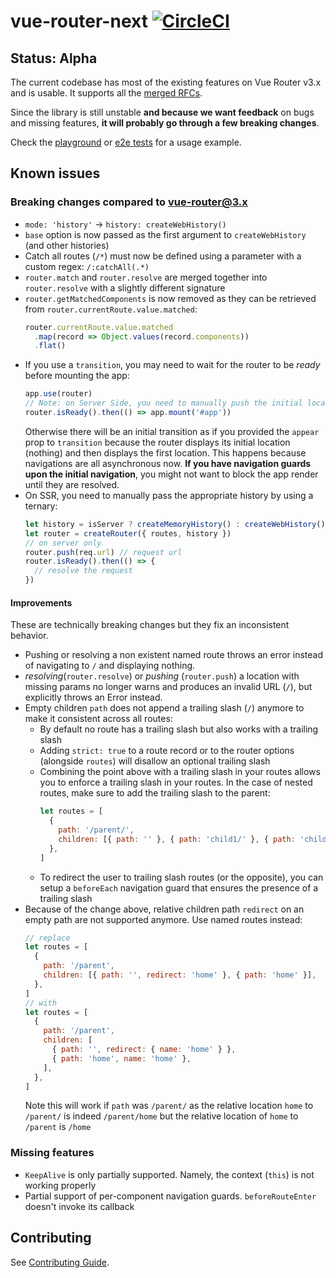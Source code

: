 # vue-router-next [![CircleCI](https://circleci.com/gh/vuejs/vue-router-next.svg?style=svg)](https://circleci.com/gh/vuejs/vue-router-next)

## Status: Alpha

The current codebase has most of the existing features on Vue Router v3.x and is usable. It supports all the [merged RFCs](https://github.com/vuejs/rfcs/pulls?q=is%3Apr+is%3Amerged+label%3Arouter).

Since the library is still unstable **and because we want feedback** on bugs and missing features, **it will probably go through a few breaking changes**.

Check the [playground](https://github.com/vuejs/vue-router-next/tree/master/playground) or [e2e tests](https://github.com/vuejs/vue-router-next/tree/master/e2e/modal) for a usage example.

## Known issues

### Breaking changes compared to vue-router@3.x

- `mode: 'history'` -> `history: createWebHistory()`
- `base` option is now passed as the first argument to `createWebHistory` (and other histories)
- Catch all routes (`/*`) must now be defined using a parameter with a custom regex: `/:catchAll(.*)`
- `router.match` and `router.resolve` are merged together into `router.resolve` with a slightly different signature
- `router.getMatchedComponents` is now removed as they can be retrieved from `router.currentRoute.value.matched`:
  ```js
  router.currentRoute.value.matched
    .map(record => Object.values(record.components))
    .flat()
  ```
- If you use a `transition`, you may need to wait for the router to be _ready_ before mounting the app:
  ```js
  app.use(router)
  // Note: on Server Side, you need to manually push the initial location
  router.isReady().then(() => app.mount('#app'))
  ```
  Otherwise there will be an initial transition as if you provided the `appear` prop to `transition` because the router displays its initial location (nothing) and then displays the first location. This happens because navigations are all asynchronous now. **If you have navigation guards upon the initial navigation**, you might not want to block the app render until they are resolved.
- On SSR, you need to manually pass the appropriate history by using a ternary:
  ```js
  let history = isServer ? createMemoryHistory() : createWebHistory()
  let router = createRouter({ routes, history })
  // on server only
  router.push(req.url) // request url
  router.isReady().then(() => {
    // resolve the request
  })
  ```

#### Improvements

These are technically breaking changes but they fix an inconsistent behavior.

- Pushing or resolving a non existent named route throws an error instead of navigating to `/` and displaying nothing.
- _resolving_(`router.resolve`) or _pushing_ (`router.push`) a location with missing params no longer warns and produces an invalid URL (`/`), but explicitly throws an Error instead.
- Empty children `path` does not append a trailing slash (`/`) anymore to make it consistent across all routes:
  - By default no route has a trailing slash but also works with a trailing slash
  - Adding `strict: true` to a route record or to the router options (alongside `routes`) will disallow an optional trailing slash
  - Combining the point above with a trailing slash in your routes allows you to enforce a trailing slash in your routes. In the case of nested routes, make sure to add the trailing slash to the parent:
    ```js
    let routes = [
      {
        path: '/parent/',
        children: [{ path: '' }, { path: 'child1/' }, { path: 'child2/' }],
      },
    ]
    ```
  - To redirect the user to trailing slash routes (or the opposite), you can setup a `beforeEach` navigation guard that ensures the presence of a trailing slash
- Because of the change above, relative children path `redirect` on an empty path are not supported anymore. Use named routes instead:
  ```js
  // replace
  let routes = [
    {
      path: '/parent',
      children: [{ path: '', redirect: 'home' }, { path: 'home' }],
    },
  ]
  // with
  let routes = [
    {
      path: '/parent',
      children: [
        { path: '', redirect: { name: 'home' } },
        { path: 'home', name: 'home' },
      ],
    },
  ]
  ```
  Note this will work if `path` was `/parent/` as the relative location `home` to `/parent/` is indeed `/parent/home` but the relative location of `home` to `/parent` is `/home`

### Missing features

- `KeepAlive` is only partially supported. Namely, the context (`this`) is not working properly
- Partial support of per-component navigation guards. `beforeRouteEnter` doesn't invoke its callback

## Contributing

See [Contributing Guide](https://github.com/vuejs/vue-router-next/blob/master/.github/contributing.md).
